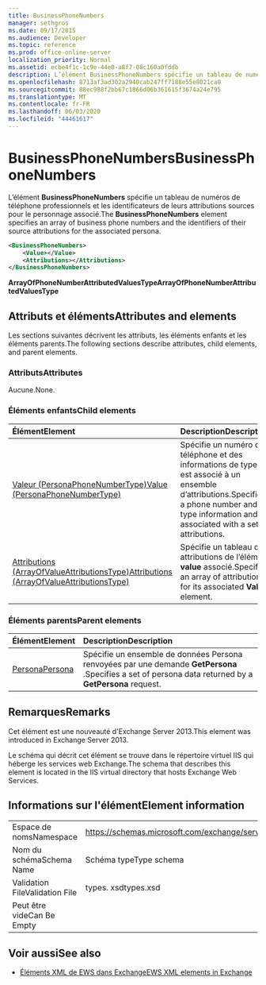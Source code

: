 ```yaml
---
title: BusinessPhoneNumbers
manager: sethgros
ms.date: 09/17/2015
ms.audience: Developer
ms.topic: reference
ms.prod: office-online-server
localization_priority: Normal
ms.assetid: ecbe4f1c-1c9e-44e0-a8f7-08c160a0fddb
description: L’élément BusinessPhoneNumbers spécifie un tableau de numéros de téléphone professionnels et les identificateurs de leurs attributions sources pour le personnage associé.
ms.openlocfilehash: 8713af3ad302a2940cab247ff7188e55e8021ca0
ms.sourcegitcommit: 88ec988f2bb67c1866d06b361615f3674a24e795
ms.translationtype: MT
ms.contentlocale: fr-FR
ms.lasthandoff: 06/03/2020
ms.locfileid: "44461617"
---
```

# <a name="businessphonenumbers"></a><span data-ttu-id="7fe76-103">BusinessPhoneNumbers</span><span class="sxs-lookup"><span data-stu-id="7fe76-103">BusinessPhoneNumbers</span></span>

<span data-ttu-id="7fe76-104">L’élément **BusinessPhoneNumbers** spécifie un tableau de numéros de téléphone professionnels et les identificateurs de leurs attributions sources pour le personnage associé.</span><span class="sxs-lookup"><span data-stu-id="7fe76-104">The **BusinessPhoneNumbers** element specifies an array of business phone numbers and the identifiers of their source attributions for the associated persona.</span></span> 
  
```XML
<BusinessPhoneNumbers>
    <Value></Value>
    <Attributions></Attributions>
</BusinessPhoneNumbers>
```

 <span data-ttu-id="7fe76-105">**ArrayOfPhoneNumberAttributedValuesType**</span><span class="sxs-lookup"><span data-stu-id="7fe76-105">**ArrayOfPhoneNumberAttributedValuesType**</span></span>
## <a name="attributes-and-elements"></a><span data-ttu-id="7fe76-106">Attributs et éléments</span><span class="sxs-lookup"><span data-stu-id="7fe76-106">Attributes and elements</span></span>

<span data-ttu-id="7fe76-107">Les sections suivantes décrivent les attributs, les éléments enfants et les éléments parents.</span><span class="sxs-lookup"><span data-stu-id="7fe76-107">The following sections describe attributes, child elements, and parent elements.</span></span>
  
### <a name="attributes"></a><span data-ttu-id="7fe76-108">Attributs</span><span class="sxs-lookup"><span data-stu-id="7fe76-108">Attributes</span></span>

<span data-ttu-id="7fe76-109">Aucune.</span><span class="sxs-lookup"><span data-stu-id="7fe76-109">None.</span></span>
  
### <a name="child-elements"></a><span data-ttu-id="7fe76-110">Éléments enfants</span><span class="sxs-lookup"><span data-stu-id="7fe76-110">Child elements</span></span>

|<span data-ttu-id="7fe76-111">**Élément**</span><span class="sxs-lookup"><span data-stu-id="7fe76-111">**Element**</span></span>|<span data-ttu-id="7fe76-112">**Description**</span><span class="sxs-lookup"><span data-stu-id="7fe76-112">**Description**</span></span>|
|:-----|:-----|
|[<span data-ttu-id="7fe76-113">Valeur (PersonaPhoneNumberType)</span><span class="sxs-lookup"><span data-stu-id="7fe76-113">Value (PersonaPhoneNumberType)</span></span>](value-personaphonenumbertype.md) <br/> |<span data-ttu-id="7fe76-114">Spécifie un numéro de téléphone et des informations de type et est associé à un ensemble d’attributions.</span><span class="sxs-lookup"><span data-stu-id="7fe76-114">Specifies a phone number and type information and is associated with a set of attributions.</span></span>  <br/> |
|[<span data-ttu-id="7fe76-115">Attributions (ArrayOfValueAttributionsType)</span><span class="sxs-lookup"><span data-stu-id="7fe76-115">Attributions (ArrayOfValueAttributionsType)</span></span>](attributions-arrayofvalueattributionstype.md) <br/> |<span data-ttu-id="7fe76-116">Spécifie un tableau des attributions de l’élément **value** associé.</span><span class="sxs-lookup"><span data-stu-id="7fe76-116">Specifies an array of attributions for its associated **Value** element.</span></span>  <br/> |
   
### <a name="parent-elements"></a><span data-ttu-id="7fe76-117">Éléments parents</span><span class="sxs-lookup"><span data-stu-id="7fe76-117">Parent elements</span></span>

|<span data-ttu-id="7fe76-118">**Élément**</span><span class="sxs-lookup"><span data-stu-id="7fe76-118">**Element**</span></span>|<span data-ttu-id="7fe76-119">**Description**</span><span class="sxs-lookup"><span data-stu-id="7fe76-119">**Description**</span></span>|
|:-----|:-----|
|[<span data-ttu-id="7fe76-120">Persona</span><span class="sxs-lookup"><span data-stu-id="7fe76-120">Persona</span></span>](persona.md) <br/> |<span data-ttu-id="7fe76-121">Spécifie un ensemble de données Persona renvoyées par une demande **GetPersona** .</span><span class="sxs-lookup"><span data-stu-id="7fe76-121">Specifies a set of persona data returned by a **GetPersona** request.</span></span>  <br/> |
   
## <a name="remarks"></a><span data-ttu-id="7fe76-122">Remarques</span><span class="sxs-lookup"><span data-stu-id="7fe76-122">Remarks</span></span>

<span data-ttu-id="7fe76-123">Cet élément est une nouveauté d'Exchange Server 2013.</span><span class="sxs-lookup"><span data-stu-id="7fe76-123">This element was introduced in Exchange Server 2013.</span></span>
  
<span data-ttu-id="7fe76-124">Le schéma qui décrit cet élément se trouve dans le répertoire virtuel IIS qui héberge les services web Exchange.</span><span class="sxs-lookup"><span data-stu-id="7fe76-124">The schema that describes this element is located in the IIS virtual directory that hosts Exchange Web Services.</span></span>
  
## <a name="element-information"></a><span data-ttu-id="7fe76-125">Informations sur l'élément</span><span class="sxs-lookup"><span data-stu-id="7fe76-125">Element information</span></span>

|||
|:-----|:-----|
|<span data-ttu-id="7fe76-126">Espace de noms</span><span class="sxs-lookup"><span data-stu-id="7fe76-126">Namespace</span></span>  <br/> |https://schemas.microsoft.com/exchange/services/2006/types  <br/> |
|<span data-ttu-id="7fe76-127">Nom du schéma</span><span class="sxs-lookup"><span data-stu-id="7fe76-127">Schema Name</span></span>  <br/> |<span data-ttu-id="7fe76-128">Schéma type</span><span class="sxs-lookup"><span data-stu-id="7fe76-128">Type schema</span></span>  <br/> |
|<span data-ttu-id="7fe76-129">Validation File</span><span class="sxs-lookup"><span data-stu-id="7fe76-129">Validation File</span></span>  <br/> |<span data-ttu-id="7fe76-130">types. xsd</span><span class="sxs-lookup"><span data-stu-id="7fe76-130">types.xsd</span></span>  <br/> |
|<span data-ttu-id="7fe76-131">Peut être vide</span><span class="sxs-lookup"><span data-stu-id="7fe76-131">Can Be Empty</span></span>  <br/> ||
   
## <a name="see-also"></a><span data-ttu-id="7fe76-132">Voir aussi</span><span class="sxs-lookup"><span data-stu-id="7fe76-132">See also</span></span>



- [<span data-ttu-id="7fe76-133">Éléments XML de EWS dans Exchange</span><span class="sxs-lookup"><span data-stu-id="7fe76-133">EWS XML elements in Exchange</span></span>](ews-xml-elements-in-exchange.md)

